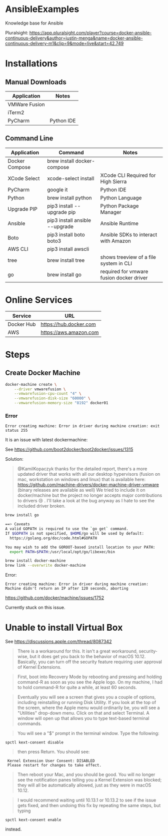# AnsibleExamples
Knowledge base for Ansible

Pluralsight: https://app.pluralsight.com/player?course=docker-ansible-continuous-delivery&author=justin-menga&name=docker-ansible-continuous-delivery-m1&clip=9&mode=live&start=42.749

# Installations

## Manual Downloads

Application  | Notes
--| --| 
VMWare Fusion |  
iTerm2 |   
PyCharm |  Python IDE


## Command Line
Application | Command  | Notes
--| ---| ---|
Docker Compose | brew install docker-compose |
XCode Select | xcode-select install | XCode CLI Required for High Sierra
PyCharm | google it | Python IDE
Python | brew install python | Python Language
Upgrade PIP | pip3 install --upgrade pip | Python Package Manager
Ansible | pip3 install ansible --upgrade | Ansible Runtime
Boto | pip3 install boto boto3 | Ansible SDKs to interact with Amazon
AWS CLI | pip3 install awscli | 
tree | brew install tree | shows treeview of a file system in CLI
go | brew install go | required for vmware fusion docker driver


# Online Services

Service |  URL
--| --|
Docker Hub | https://hub.docker.com
AWS | https://aws.amazon.com


# Steps 

## Create Docker Machine 

```sh
docker-machine create \
	--driver vmwarefusion \
	--vmwarefusion-cpu-count "4" \
	--vmwarefusion-disk-size "60000" \
	--vmwarefusion-memory-size "8192" docker01
```

### Error

```
Error creating machine: Error in driver during machine creation: exit status 255
```

It is an issue with latest dockermachine: 

See https://github.com/boot2docker/boot2docker/issues/1315

Solution:


> @KamilKopaczyk thanks for the detailed report, there's a more updated driver that works with all our desktop hypervisors (fusion on mac, workstation on windows and linux) that is available here: https://github.com/machine-drivers/docker-machine-driver-vmware (binary releases are available as well)
> We tried to include it on docker/machine but the project no longer accepts major contributions to drivers 😢 .
> I'll take a look at the bug anyway as I hate to see the included driver broken.

```sh
brew install go

==> Caveats
A valid GOPATH is required to use the `go get` command.
If $GOPATH is not specified, $HOME/go will be used by default:
  https://golang.org/doc/code.html#GOPATH

You may wish to add the GOROOT-based install location to your PATH:
  export PATH=$PATH:/usr/local/opt/go/libexec/bin
```



```sh
brew install docker-machine
brew link --overwrite docker-machine
```

Error:
```
Error creating machine: Error in driver during machine creation: Machine didn't return an IP after 120 seconds, aborting
```
https://github.com/docker/machine/issues/1752

Currently stuck on this issue.

# Unable to install Virtual Box

See https://discussions.apple.com/thread/8087342

> There is a workaround for this. It isn't a great workaround, security-wise, but it does get you back to the behavior of macOS 10.12. Basically, you can turn off the security feature requiring user approval of Kernel Extensions.

>First, boot into Recovery Mode by rebooting and pressing and holding command-R as soon as you see the Apple logo. On my machine, I had to hold command-R for quite a while, at least 60 seconds.

>Eventually you will see a screen that gives you a couple of options, including reinstalling or running Disk Utility. If you look at the top of the screen, where the Apple menu would ordinarily be, you will see a "Utilities" drop-down menu. Click on that and select Terminal. A window will open up that allows you to type text-based terminal commands.

> You will see a "$" prompt in the terminal window. Type the following:

```
spctl kext-consent disable
```

> then press Return. You should see:
```
 Kernel Extension User Consent: DISABLED
 Please restart for changes to take effect.
``` 

>Then reboot your Mac, and you should be good. You will no longer see the notification panes telling you a Kernel Extension was blocked; they will all be automatically allowed, just as they were in macOS 10.12.

>I would recommend waiting until 10.13.1 or 10.13.2 to see if the issue gets fixed, and then undoing this fix by repeating the same steps, but typing


```
spctl kext-consent enable
```


instead.

